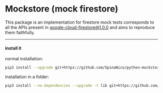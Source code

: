 # Mockstore (mock firestore)

This package is an implementation for firestore mock tests
corresponds to all the APIs present in google-cloud-firestore@1.0.0 and 
aims to reproduce them faithfully.

---

#### install it 

normal installation:

```bash
pip3 install --upgrade git+https://github.com/SpinaNico/python-mockstore@master
```

installation in a folder:

```bash
pip3 install --no-dependencies --upgrade -t lib git+https://github.com/SpinaNico/python-mockstore@master
```

